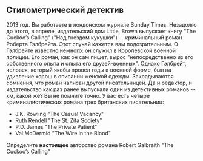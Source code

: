 ## Стилометрический детектив ##

2013 год. Вы работаете в лондонском журнале Sunday Times. Незадолго до этого, в апреле, издательский дом Little, Brown выпускает книгу "The Cuckoo’s Calling" ("Над гнездом кукушки") -- криминальный роман Роберта Гэлбрейта. Этот случай кажется вам подозрительным. О Гэлбрейте известно немного: он служил в Королевской военной полиции. Его роман, как он сам пишет, вырос "непосредственно из его собственного опыта и опыта его друзей-военных". Однако Гэлбрейт, человек, который якобы провел годы в военной форме, был на удивление хорош в описании 
женской одежды. Закрадываются сомнения, что роман написан другой писательницей. Да и редактор, и издательство как раз ранее выпускали один из детективных романов -- хм, какой же? Вы не помните точно. У вас есть четыре криминалистических романа трех британских писательниц: 
* J.K. Rowling "The Casual Vacancy" 
* Ruth Rendell "The St. Zita Society"
* P.D. James "The Private Patient"
* Val McDermid "The Wire in the Blood"

Определите **настоящее** авторство романа Robert Galbraith "The Cuckoo’s Calling"
